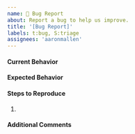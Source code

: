 ```yaml
---
name: 🐞 Bug Report
about: Report a bug to help us improve.
title: '[Bug Report]'
labels: t:bug, S:triage
assignees: 'aaronmallen'
---
```


<!--- ⚠️ If you do not respect this template your issue will be closed. -->
<!-- ⚠️ Make sure to browse the opened and closed issues before submitting your issue. -->

#### Current Behavior
<!--- Tell us what happens instead of the expected behavior -->

#### Expected Behavior
<!--- Tell us what should happen -->

#### Steps to Reproduce
<!--- Provide a link to a live example or an unambiguous set of steps to -->
<!--- reproduce this bug. Include code to reproduce, if relevant -->
1.


#### Additional Comments
<!--- Are there any more details you'd like to provide about this bug? -->
<!-- Is there another issue in the tracker that are related to yours? -->
